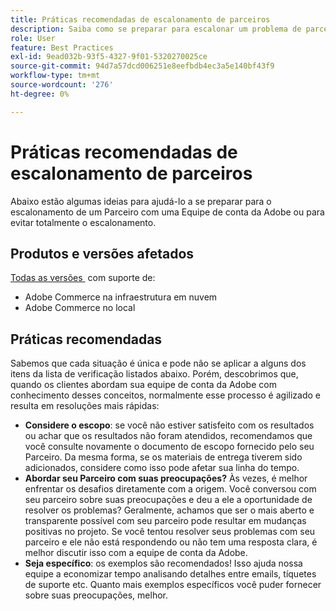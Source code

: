```yaml
---
title: Práticas recomendadas de escalonamento de parceiros
description: Saiba como se preparar para escalonar um problema de parceiro com uma equipe de conta da Adobe Adobe ou como evitar um escalonamento.
role: User
feature: Best Practices
exl-id: 9ead032b-93f5-4327-9f01-5320270025ce
source-git-commit: 94d7a57dcd006251e8eefbdb4ec3a5e140bf43f9
workflow-type: tm+mt
source-wordcount: '276'
ht-degree: 0%

---
```


# Práticas recomendadas de escalonamento de parceiros

Abaixo estão algumas ideias para ajudá-lo a se preparar para o escalonamento de um Parceiro com uma Equipe de conta da Adobe ou para evitar totalmente o escalonamento.

## Produtos e versões afetados

[Todas as versões &#x200B;](../../../release/versions.md) com suporte de:

* Adobe Commerce na infraestrutura em nuvem
* Adobe Commerce no local

## Práticas recomendadas

Sabemos que cada situação é única e pode não se aplicar a alguns dos itens da lista de verificação listados abaixo. Porém, descobrimos que, quando os clientes abordam sua equipe de conta da Adobe com conhecimento desses conceitos, normalmente esse processo é agilizado e resulta em resoluções mais rápidas:

* **Considere o escopo**: se você não estiver satisfeito com os resultados ou achar que os resultados não foram atendidos, recomendamos que você consulte novamente o documento de escopo fornecido pelo seu Parceiro. Da mesma forma, se os materiais de entrega tiverem sido adicionados, considere como isso pode afetar sua linha do tempo.
* **Abordar seu Parceiro com suas preocupações?** Às vezes, é melhor enfrentar os desafios diretamente com a origem. Você conversou com seu parceiro sobre suas preocupações e deu a ele a oportunidade de resolver os problemas? Geralmente, achamos que ser o mais aberto e transparente possível com seu parceiro pode resultar em mudanças positivas no projeto. Se você tentou resolver seus problemas com seu parceiro e ele não está respondendo ou não tem uma resposta clara, é melhor discutir isso com a equipe de conta da Adobe.
* **Seja específico**: os exemplos são recomendados! Isso ajuda nossa equipe a economizar tempo analisando detalhes entre emails, tíquetes de suporte etc. Quanto mais exemplos específicos você puder fornecer sobre suas preocupações, melhor.
